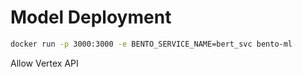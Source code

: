 # Model Deployment
```bash
docker run -p 3000:3000 -e BENTO_SERVICE_NAME=bert_svc bento-ml
```
Allow Vertex API
